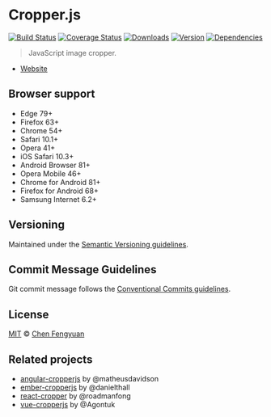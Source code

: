 # Cropper.js

[![Build Status](https://img.shields.io/github/workflow/status/fengyuanchen/cropperjs-next/ci/main.svg)](https://github.com/fengyuanchen/cropperjs-next/actions) [![Coverage Status](https://img.shields.io/codecov/c/github/fengyuanchen/cropperjs-next.svg)](https://codecov.io/gh/fengyuanchen/cropperjs-next) [![Downloads](https://img.shields.io/npm/dm/cropperjs.svg)](https://www.npmjs.com/package/cropperjs) [![Version](https://img.shields.io/npm/v/cropperjs/next.svg)](https://www.npmjs.com/package/cropperjs) [![Dependencies](https://img.shields.io/david/fengyuanchen/cropperjs-next.svg)](https://www.npmjs.com/package/cropperjs)

> JavaScript image cropper.

- [Website](https://fengyuanchen.github.io/cropperjs)

## Browser support

- Edge 79+
- Firefox 63+
- Chrome 54+
- Safari 10.1+
- Opera 41+
- iOS Safari 10.3+
- Android Browser 81+
- Opera Mobile 46+
- Chrome for Android 81+
- Firefox for Android 68+
- Samsung Internet 6.2+

## Versioning

Maintained under the [Semantic Versioning guidelines](https://semver.org/).

## Commit Message Guidelines

Git commit message follows the [Conventional Commits guidelines](https://conventionalcommits.org).

## License

[MIT](https://opensource.org/licenses/MIT) © [Chen Fengyuan](https://chenfengyuan.com/)

## Related projects

- [angular-cropperjs](https://github.com/matheusdavidson/angular-cropperjs) by @matheusdavidson
- [ember-cropperjs](https://github.com/danielthall/ember-cropperjs) by @danielthall
- [react-cropper](https://github.com/react-cropper/react-cropper) by @roadmanfong
- [vue-cropperjs](https://github.com/Agontuk/vue-cropperjs) by @Agontuk
